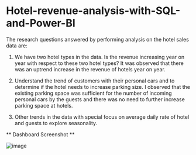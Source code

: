 # Hotel-revenue-analysis-with-SQL-and-Power-BI

The research questions answered by performing analysis on the hotel sales data are:

1. We have two hotel types in the data. Is the revenue increasing year on year with respect to these two hotel types? It was observed that there was an uptrend increase in the revenue of hotels year on year.

2. Understand the trend of customers with their personal cars and to determine if the hotel needs to increase parking size. I observed that the existing parking space was sufficient for the number of incoming personal cars by the guests and there was no need to further increase parking space at hotels.

3. Other trends in the data with special focus on average daily rate of hotel and guests to explore seasonality.


** Dashboard Screenshot **

![image](https://user-images.githubusercontent.com/74657588/185527398-e7f8bb48-fa51-45d6-bfed-34cee49d0ffe.png)

